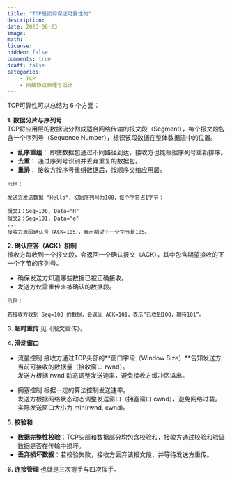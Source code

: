 ```yaml
---
title: "TCP是如何保证可靠性的"
description: 
date: 2023-06-23
image: 
math: 
license: 
hidden: false
comments: true
draft: false
categories:
    - TCP
    - 网络协议原理与设计
---
```





TCP可靠性可以总结为 6 个方面：   

**1. 数据分片与序列号**   
TCP将应用层的数据流分割成适合网络传输的报文段（Segment），每个报文段包含一个序列号（Sequence Number），标识该段数据在整体数据流中的位置。    
- **乱序重组**： 即使数据包通过不同路径到达，接收方也能根据序列号重新排序。
- **去重**： 通过序列号识别并丢弃重复的数据包。
- **重排**： 接收方按序号重组数据后，按顺序交给应用层。   

```
示例：

发送方发送数据 "Hello"，初始序列号为100，每个字符占1字节：

报文1：Seq=100, Data="H"
报文2：Seq=101, Data="e"
...
接收方返回确认号（ACK=105），表示期望下一个字节是105。
```

**2. 确认应答（ACK）机制**  
接收方每收到一个报文段，会返回一个确认报文（ACK），其中包含期望接收的下一个字节的序列号。
- 确保发送方知道哪些数据已被正确接收。
- 发送方仅需重传未被确认的数据段。

```
示例：

若接收方收到 Seq=100 的数据，会返回 ACK=101，表示“已收到100，期待101”。
```

**3. 超时重传**
见《报文重传》。   

**4. 滑动窗口**
- 流量控制
接收方通过TCP头部的**窗口字段（Window Size）**告知发送方当前可接收的数据量（接收窗口 rwnd）。    
发送方根据 rwnd 动态调整发送速率，避免接收方缓冲区溢出。  

- 拥塞控制
根据一定的算法控制发送速率。    
发送方根据网络状态动态调整发送窗口（拥塞窗口 cwnd），避免网络过载。   
实际发送窗口大小为 min(rwnd, cwnd)。


**5. 校验和**
- **数据完整性校验**：TCP头部和数据部分均包含校验和，接收方通过校验和验证数据是否在传输中损坏。
- **丢弃损坏数据**：若校验失败，接收方丢弃该报文段，并等待发送方重传。  


**6. 连接管理**
也就是三次握手与四次挥手。   


